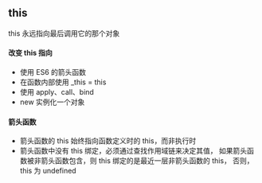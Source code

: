 ## this
this 永远指向最后调用它的那个对象

#### 改变 this 指向
- 使用 ES6 的箭头函数
- 在函数内部使用 _this = this
- 使用 apply、call、bind
- new 实例化一个对象

#### 箭头函数
- 箭头函数的 this 始终指向函数定义时的 this，而非执行时
- 箭头函数中没有 this 绑定，必须通过查找作用域链来决定其值，
  如果箭头函数被非箭头函数包含，则 this 绑定的是最近一层非箭头函数的 this，
  否则，this 为 undefined